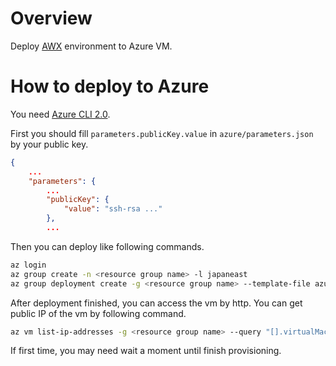 Overview
====

Deploy [AWX](https://github.com/ansible/awx) environment to Azure VM.

How to deploy to Azure
====

You need [Azure CLI 2.0](https://docs.microsoft.com/en-us/cli/azure/overview?view=azure-cli-latest).

First you should fill `parameters.publicKey.value` in `azure/parameters.json` by your public key.

```json
{
    ...
    "parameters": {
        ...
        "publicKey": {
            "value": "ssh-rsa ..."
        },
        ...
```

Then you can deploy like following commands.

```bash
az login
az group create -n <resource group name> -l japaneast
az group deployment create -g <resource group name> --template-file azure/zuredeploy.json --parameters @azure/arameters.json
```

After deployment finished, you can access the vm by http. You can get public IP of the vm by following command.

```bash
az vm list-ip-addresses -g <resource group name> --query "[].virtualMachine.network.publicIpAddresses[].ipAddress" -o tsv
```

If first time, you may need wait a moment until finish provisioning.